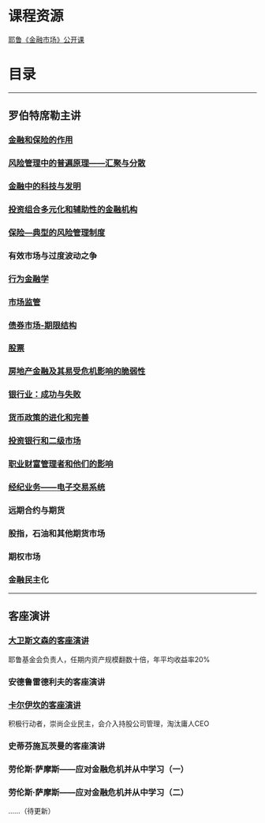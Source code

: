 # 课程资源

[耶鲁《金融市场》公开课](https://www.bilibili.com/video/av9947400)

# 目录
---
## 罗伯特席勒主讲

### [金融和保险的作用](https://github.com/Kingxiao/kingxiao-s-learning-notes.github.io/blob/gh-pages/Financial%20Markets/1.%E9%87%91%E8%9E%8D%E7%9A%84%E4%BD%9C%E7%94%A8.md)
### [风险管理中的普遍原理——汇聚与分散](https://github.com/Kingxiao/kingxiao-s-learning-notes.github.io/blob/gh-pages/Financial%20Markets/2.%E9%A3%8E%E9%99%A9%E7%AE%A1%E7%90%86%E4%B8%AD%E7%9A%84%E6%99%AE%E9%81%8D%E5%8E%9F%E7%90%86%E2%80%94%E2%80%94%E9%A3%8E%E9%99%A9%E8%81%9A%E9%9B%86%E4%B8%8E%E5%AF%B9%E5%86%B2.md)
### [金融中的科技与发明](https://github.com/Kingxiao/kingxiao-s-learning-notes.github.io/blob/gh-pages/Financial%20Markets/3.%E9%87%91%E8%9E%8D%E4%B8%AD%E7%9A%84%E7%A7%91%E6%8A%80%E4%B8%8E%E5%8F%91%E6%98%8E.md)
### [投资组合多元化和辅助性的金融机构](https://github.com/Kingxiao/kingxiao-s-learning-notes.github.io/blob/gh-pages/Financial%20Markets/4.%E6%8A%95%E8%B5%84%E7%BB%84%E5%90%88%E5%A4%9A%E5%85%83%E5%8C%96%E5%92%8C%E8%BE%85%E5%8A%A9%E6%80%A7%E9%87%91%E8%9E%8D%E6%9C%BA%E6%9E%84.md)
### [保险—典型的风险管理制度](https://github.com/Kingxiao/kingxiao-s-learning-notes.github.io/blob/gh-pages/Financial%20Markets/5.%E4%BF%9D%E9%99%A9%E2%80%94%E5%85%B8%E5%9E%8B%E7%9A%84%E9%A3%8E%E9%99%A9%E7%AE%A1%E7%90%86%E5%88%B6%E5%BA%A6.md)
### 有效市场与过度波动之争
### [行为金融学](https://github.com/Kingxiao/kingxiao-s-learning-notes.github.io/blob/gh-pages/Financial%20Markets/7.%E8%A1%8C%E4%B8%BA%E9%87%91%E8%9E%8D%E5%AD%A6.md)
### [市场监管](https://github.com/Kingxiao/kingxiao-s-learning-notes.github.io/blob/gh-pages/Financial%20Markets/8.%E5%B8%82%E5%9C%BA%E7%9B%91%E7%AE%A1.md)
### [债券市场-期限结构](https://github.com/Kingxiao/kingxiao-s-learning-notes.github.io/blob/gh-pages/Financial%20Markets/10.%E5%80%BA%E5%88%B8%E5%B8%82%E5%9C%BA%20%E2%80%94%E2%80%94%E6%9C%9F%E9%99%90%E7%BB%93%E6%9E%84.md)
### [股票](https://github.com/Kingxiao/kingxiao-s-learning-notes.github.io/blob/gh-pages/Financial%20Markets/11.%E8%82%A1%E7%A5%A8.md)
### [房地产金融及其易受危机影响的脆弱性](https://github.com/Kingxiao/kingxiao-s-learning-notes.github.io/blob/gh-pages/Financial%20Markets/12.%E6%88%BF%E5%9C%B0%E4%BA%A7%E9%87%91%E8%9E%8D%E5%8F%8A%E5%85%B6%E6%98%93%E5%8F%97%E5%8D%B1%E6%9C%BA%E5%BD%B1%E5%93%8D%E7%9A%84%E8%84%86%E5%BC%B1%E6%80%A7.md)
### [银行业：成功与失败](https://github.com/Kingxiao/kingxiao-s-learning-notes.github.io/blob/gh-pages/Financial%20Markets/13.%E9%93%B6%E8%A1%8C%E4%B8%9A%E2%80%94%E2%80%94%E6%88%90%E5%8A%9F%E4%B8%8E%E5%A4%B1%E8%B4%A5.md)
### [货币政策的进化和完善](https://github.com/Kingxiao/kingxiao-s-learning-notes.github.io/blob/gh-pages/Financial%20Markets/16.%E8%B4%A7%E5%B8%81%E6%94%BF%E7%AD%96%E7%9A%84%E8%BF%9B%E5%8C%96%E5%92%8C%E5%AE%8C%E5%96%84.md)
### [投资银行和二级市场](https://github.com/Kingxiao/kingxiao-s-learning-notes.github.io/blob/gh-pages/Financial%20Markets/17.%E6%8A%95%E8%B5%84%E9%93%B6%E8%A1%8C%E5%92%8C%E4%BA%8C%E7%BA%A7%E5%B8%82%E5%9C%BA.md)
### [职业财富管理者和他们的影响](https://github.com/Kingxiao/kingxiao-s-learning-notes.github.io/blob/gh-pages/Financial%20Markets/18.%E8%81%8C%E4%B8%9A%E8%B4%A2%E5%AF%8C%E7%AE%A1%E7%90%86%E8%80%85%E5%92%8C%E4%BB%96%E4%BB%AC%E7%9A%84%E5%BD%B1%E5%93%8D.md)
### [经纪业务——电子交易系统](https://github.com/Kingxiao/kingxiao-s-learning-notes.github.io/blob/gh-pages/Financial%20Markets/19.%E7%BB%8F%E7%BA%AA%E4%B8%9A%E5%8A%A1%20%E7%94%B5%E5%AD%90%E4%BA%A4%E6%98%93%E7%B3%BB%E7%BB%9F%E7%AD%89.md)
### 远期合约与期货
### 股指，石油和其他期货市场
### 期权市场
### 金融民主化
---
## 客座演讲
### [大卫斯文森的客座演讲](https://github.com/Kingxiao/kingxiao-s-learning-notes.github.io/blob/gh-pages/9.%E5%A4%A7%E5%8D%AB%E6%96%AF%E6%96%87%E6%A3%AE%E7%9A%84%E5%AE%A2%E5%BA%A7%E6%BC%94%E8%AE%B2.md)
耶鲁基金会负责人，任期内资产规模翻数十倍，年平均收益率20%
### 安德鲁雷德利夫的客座演讲
### [卡尔伊坎的客座演讲](https://github.com/Kingxiao/kingxiao-s-learning-notes.github.io/blob/gh-pages/Financial%20Markets/15.%E5%8D%A1%E5%B0%94%E4%BC%8A%E5%9D%8E%E7%9A%84%E5%AE%A2%E5%BA%A7%E6%BC%94%E8%AE%B2.md)
积极行动者，崇尚企业民主，会介入持股公司管理，淘汰庸人CEO
### 史蒂芬施瓦茨曼的客座演讲
### 劳伦斯·萨摩斯——应对金融危机并从中学习（一）
### 劳伦斯·萨摩斯——应对金融危机并从中学习（二）
……（待更新）
